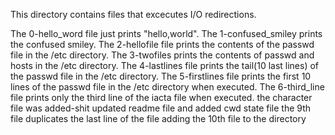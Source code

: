This directory contains files that excecutes I/O redirections.

The 0-hello_word file just prints "hello,world". 
The 1-confused_smiley prints the confused smiley.
The 2-hellofile file prints the contents of the passwd file in the /etc directory. 
The 3-twofiles prints the contents of passwd and hosts in the /etc directory.
The 4-lastlines file prints the tail(10 last lines) of the passwd file in the /etc directory.
The 5-firstlines file prints the first 10 lines of the passwd file in the /etc directory when executed.
The 6-third_line file prints only the third line of the iacta file when executed.
the character file was added-shit
updated readme file and added cwd state file
the 9th file duplicates the last line of the file
adding the 10th file to the directory
